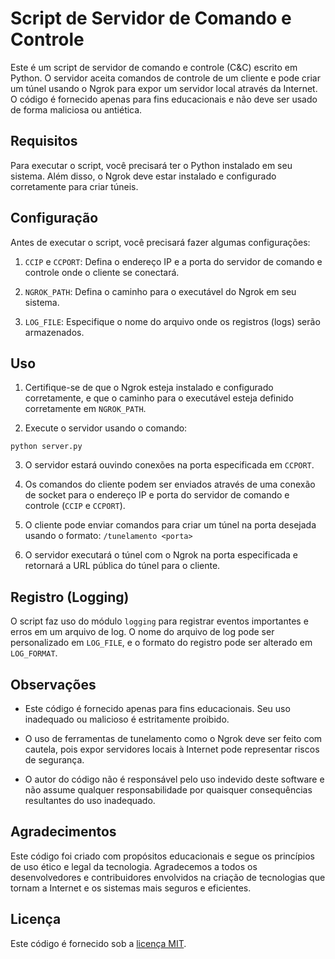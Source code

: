 # Script de Servidor de Comando e Controle

Este é um script de servidor de comando e controle (C&C) escrito em Python. O servidor aceita comandos de controle de um cliente e pode criar um túnel usando o Ngrok para expor um servidor local através da Internet. O código é fornecido apenas para fins educacionais e não deve ser usado de forma maliciosa ou antiética.

## Requisitos

Para executar o script, você precisará ter o Python instalado em seu sistema. Além disso, o Ngrok deve estar instalado e configurado corretamente para criar túneis.

## Configuração

Antes de executar o script, você precisará fazer algumas configurações:

1. `CCIP` e `CCPORT`: Defina o endereço IP e a porta do servidor de comando e controle onde o cliente se conectará.

2. `NGROK_PATH`: Defina o caminho para o executável do Ngrok em seu sistema.

3. `LOG_FILE`: Especifique o nome do arquivo onde os registros (logs) serão armazenados.

## Uso

1. Certifique-se de que o Ngrok esteja instalado e configurado corretamente, e que o caminho para o executável esteja definido corretamente em `NGROK_PATH`.

2. Execute o servidor usando o comando:

```
python server.py
```

3. O servidor estará ouvindo conexões na porta especificada em `CCPORT`.

4. Os comandos do cliente podem ser enviados através de uma conexão de socket para o endereço IP e porta do servidor de comando e controle (`CCIP` e `CCPORT`).

5. O cliente pode enviar comandos para criar um túnel na porta desejada usando o formato: `/tunelamento <porta>`

6. O servidor executará o túnel com o Ngrok na porta especificada e retornará a URL pública do túnel para o cliente.

## Registro (Logging)

O script faz uso do módulo `logging` para registrar eventos importantes e erros em um arquivo de log. O nome do arquivo de log pode ser personalizado em `LOG_FILE`, e o formato do registro pode ser alterado em `LOG_FORMAT`.

## Observações

- Este código é fornecido apenas para fins educacionais. Seu uso inadequado ou malicioso é estritamente proibido.

- O uso de ferramentas de tunelamento como o Ngrok deve ser feito com cautela, pois expor servidores locais à Internet pode representar riscos de segurança.

- O autor do código não é responsável pelo uso indevido deste software e não assume qualquer responsabilidade por quaisquer consequências resultantes do uso inadequado.

## Agradecimentos

Este código foi criado com propósitos educacionais e segue os princípios de uso ético e legal da tecnologia. Agradecemos a todos os desenvolvedores e contribuidores envolvidos na criação de tecnologias que tornam a Internet e os sistemas mais seguros e eficientes.

## Licença

Este código é fornecido sob a [licença MIT](LICENSE).